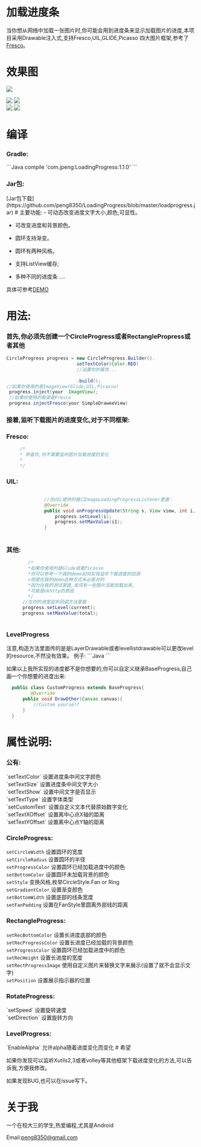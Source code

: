 # 加载进度条
 当你想从网络中加载一张图片时,你可能会用到进度条来显示加载图片的进度,本项目采用Drawable注入式,支持Fresco,UIL,GLIDE,Picasso
  四大图片框架,参考了[Fresco](https://github.com/facebook/fresco)。
# 效果图
  ![](https://github.com/peng8350/LoadingProgress/blob/master/art/view.gif)
  
   ![](https://github.com/peng8350/LoadingProgress/blob/master/art/1.gif)
    ![](https://github.com/peng8350/LoadingProgress/blob/master/art/2.gif) <br> 
      ![](https://github.com/peng8350/LoadingProgress/blob/master/art/3.gif) 
        ![](https://github.com/peng8350/LoadingProgress/blob/master/art/4.gif)
   
# 编译
  <h3>Gradle:</h3>
  ```Java
    compile 'com.jpeng:LoadingProgress:1.1.0'
  ```
   <h3>Jar包:</h3>
   [Jar包下载](https://github.com/peng8350/LoadingProgress/blob/master/loadprogress.jar)  
# 主要功能:
 - 可动态改变进度文字大小,颜色,可显性。
  
 - 可改变进度和背景颜色。
  
 - 圆环支持渐变。
  
 - 圆环有两种风格。
  
 - 支持ListView缓存;
    
 - 多种不同的进度条
  ....
  
  具体可参考[DEMO](https://github.com/peng8350/LoadingProgress/tree/master/Demo)
  
# 用法:

  <h3>首先,你必须先创建一个CircleProgress或者RectanglePropress或者其他</h3>
    
  ```Java
  CircleProgress progress = new CircleProgress.Builder().
                            setTextColor(Color.RED)
                            //设置你的属性...
                            
                            .build();
  //如果你使用的是ImageView(Glide,UIL,Picasso)
   progress.inject(your  ImageView);
   //如果你使用的框架是Fresco
   progress.injectFresco(your SimpleDraweeView)
  ```

  <h3>接着,监听下载图片的进度变化,对于不同框架: </h3>
  
  <h3> Fresco: </h3>
  
  ```Java
       /*
       * 恭喜你,你不需要监听图片加载进度的变化
       *
       */
  ```

  <h3> UIL: </h3>
  
  ```Java
               
                //在UIL提供的接口ImageLoadingProgressListener里面：
				@Override
				public void onProgressUpdate(String s, View view, int i, int i1) {
					progress.setLevel(i);
                    progress.setMaxValue(i1);
				}
       
  ```
  
  <h3>其他: </h3>
  
  ```Java
          /*
          *如果你使用的是Glide或者Picasso 
          *你可以参考一下我的demo如何实现监听下载进度的回调
          ×但是在我的demo这种方式未必是对的
          *因为在我的测试里面,发现有一些图片没能加载出来,
          *可能是okhttp的原因
          */
        //在你的进度监听回调方法里面
        progress.setLevel(current);
        progress.setMaxValue(total);
       
  ```
  <h3> LevelProgress </h3>
  注意,构造方法里面传的是是LayerDrawable或者levellistdrawable可以更改level的resource,不然没有效果。
  例子:
  ```Java
  <?xml version="1.0" encoding="utf-8"?>
  <layer-list xmlns:android="http://schemas.android.com/apk/res/android">
      <item
          android:id="@android:id/background"
          android:drawable="@mipmap/battery_full"/>
      <item android:id="@android:id/progress">
          <clip
              android:drawable="@mipmap/battery_none"
              android:gravity="bottom"
              android:clipOrientation="vertical"/>
      </item>
  </layer-list>
  ```
  
  如果以上我所实现的进度都不是你想要的,你可以自定义继承BaseProgress,自己画一个你想要的进度出来:
  ```Java
    public class CustomProgress extends BaseProgress{
           @Override
        public void DrawOther(Canvas canvas){
            //Custom yourself
        }
    }
   ```
# 属性说明:

 <h3> 公有: </h3>
  `setTextColor` 设置进度条中间文字颜色<br>
  `setTextSize`  设置进度条中间文字大小<br>
  `setTextShow`  设置中间文字是否显示<br>
  `setTextType`  设置字体类型<br>
  `setCustomText`   设置自定义文本代替原始数字变化<br>
  `setTextXOffset`  设置离中心点X轴的距离<br>
  `setTextYOffset`  设置离中心点Y轴的距离
  <h3>CircleProgress:</h3>
   
  `setCircleWidth`   设置圆环的宽度<br>
  `setCircleRadius`  设置圆环的半径<br>
  `setProgressColor` 设置圆环已经加载进度中的颜色<br>
  `setBottomColor`   设置圆环未加载背景的颜色<br>
  `setStyle`         变换风格,枚举CircleStyle.Fan or Ring<br>
  `setGradientColor` 设置渐变颜色<br>
  `setBottomWidth`  设置底部的线条宽度<br>
  `setFanPadding`   设置在FanStyle里圆离外部线的距离
  
  <h3>RectangleProgress:</h3>
   
  `setRecBottomColor`   设置长进度底部的颜色<br>
  `setRecProgressColor`  设置长进度已经加载的背景颜色<br>
  `setProgressColor` 设置圆环已经加载进度中的颜色<br>
  `setRecHeight`   设置长进度的宽度<br>
  `setRectProgressImage`  使用自定义图片来替换文字来展示(设置了就不会显示文字)<br>
  `setPosition` 设置展示指示器的位置
  
   <h3>RotateProgress:</h3>
    `setSpeed`   设置旋转速度<br>
    `setDirection` 设置旋转方向
      
   <h3>LevelProgress:</h3>
    `EnableAlpha` 允许alpha随着进度变化而变化
# 希望
  
  如果你发现可以监听Xutils2,3或者volley等其他框架下载进度变化的方法,可以告诉我,方便我修改。
  
  如果发现BUG,也可以在issue写下。
  
  
# 关于我

  一个在校大三的学生,热爱编程,尤其是Android
  
  Email:peng8350@gmail.com

  
